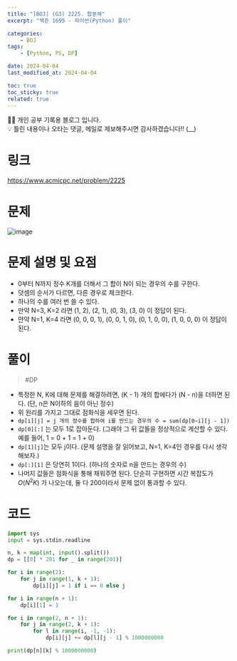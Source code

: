 ```yaml
---
title: "[BOJ] (G3) 2225. 합분해"
excerpt: "백준 1695 - 파이썬(Python) 풀이"

categories:
    - BOJ
tags:
    - [Python, PS, DP]

date: 2024-04-04
last_modified_at: 2024-04-04

toc: true
toc_sticky: true
related: true
---
```


<div class="notice--info" markdown="1">
👨‍💻 개인 공부 기록용 블로그 입니다. <br/>
💡 틀린 내용이나 오타는 댓글, 메일로 제보해주시면 감사하겠습니다!!  (__)
</div>

# 링크

<https://www.acmicpc.net/problem/2225>

# 문제

![image](https://github.com/Tolerblanc/Tolerblanc.github.io/assets/52883827/5009b425-ea0e-40a7-a2f0-18228b85c2fd)

# 문제 설명 및 요점

- 0부터 N까지 정수 K개를 더해서 그 합이 N이 되는 경우의 수를 구한다.
- 덧셈의 순서가 다르면, 다른 경우로 체크한다.
- 하나의 수를 여러 번 쓸 수 있다.
- 만약 N=3, K=2 라면 (1, 2), (2, 1), (0, 3), (3, 0) 이 정답이 된다.
- 먄약 N=1, K=4 라면 (0, 0, 0, 1), (0, 0, 1, 0), (0, 1, 0, 0), (1, 0, 0, 0) 이 정답이 된다.

# 풀이

> #DP 

- 특정한 N, K에 대해 문제를 해결하려면, (K - 1) 개의 합에다가 (N - n)을 더하면 된다. (단, n은 N이하의 음이 아닌 정수)
- 위 원리를 가지고 그대로 점화식을 세우면 된다.
- `dp[i][j] = j 개의 정수를 합하여 i를 만드는 경우의 수 = sum(dp[0~i][j - 1])`
- `dp[0][:]` 는 모두 1로 잡아둔다. (그래야 그 뒤 값들을 정상적으로 계산할 수 있다. 예를 들어, 1 = 0 + 1 = 1 + 0)
- `dp[1][j]`는  모두 j이다. (문제 설명을 잘 읽어보고, N=1, K=4인 경우를 다시 생각해보자.)
- `dp[:][1]` 은 당연히 1이다. (하나의 숫자로 n을 만드는 경우의 수)
- 나머지 값들은 점화식을 통해 채워주면 된다.  단순히 구현하면 시간 복잡도가 $O(N^2K)$ 가 나오는데, 둘 다 200이라서 문제 없이 통과할 수 있다.

# 코드

```python
import sys
input = sys.stdin.readline

n, k = map(int, input().split())
dp = [[0] * 201 for _ in range(201)]

for i in range(2):
    for j in range(1, k + 1):
        dp[i][j] = 1 if i == 0 else j

for i in range(n + 1):
    dp[i][1] = 1

for i in range(2, n + 1):
    for j in range(2, k + 1):
        for l in range(i, -1, -1):
            dp[i][j] += dp[l][j - 1] % 1000000000

print(dp[n][k] % 1000000000)
```